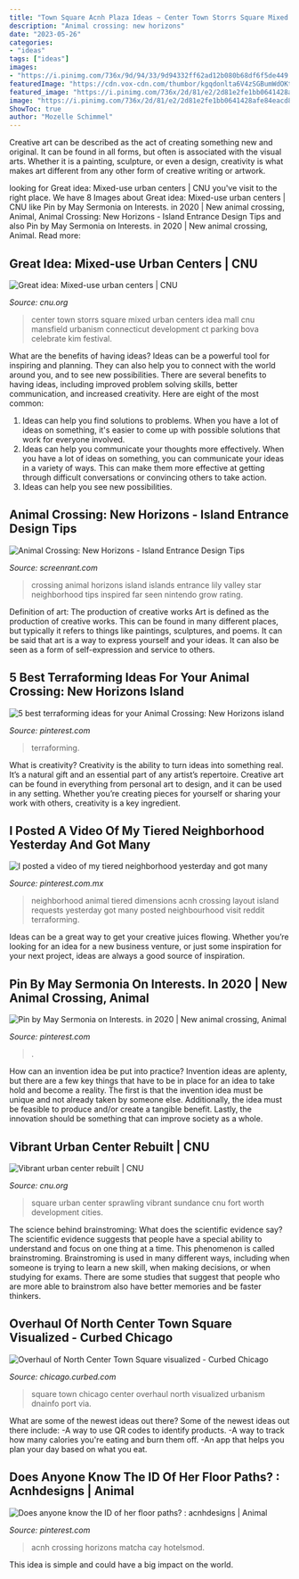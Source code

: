 ```yaml
---
title: "Town Square Acnh Plaza Ideas ~ Center Town Storrs Square Mixed Urban Centers Idea Mall Cnu Mansfield Urbanism Connecticut Development Ct Parking Bova Celebrate Kim Festival"
description: "Animal crossing: new horizons"
date: "2023-05-26"
categories:
- "ideas"
tags: ["ideas"]
images:
- "https://i.pinimg.com/736x/9d/94/33/9d94332ff62ad12b080b68df6f5de449.jpg"
featuredImage: "https://cdn.vox-cdn.com/thumbor/kgqdonlta6V4zSGBumWdOKt02WY=/0x0:861x504/1200x800/filters:focal(363x184:499x320)/cdn.vox-cdn.com/uploads/chorus_image/image/54051551/Screen_Shot_2017_04_03_at_1.41.06_PM.0.png"
featured_image: "https://i.pinimg.com/736x/2d/81/e2/2d81e2fe1bb0641428afe84eacd8c369.jpg"
image: "https://i.pinimg.com/736x/2d/81/e2/2d81e2fe1bb0641428afe84eacd8c369.jpg"
ShowToc: true
author: "Mozelle Schimmel"
---
```



Creative art can be described as the act of creating something new and original. It can be found in all forms, but often is associated with the visual arts. Whether it is a painting, sculpture, or even a design, creativity is what makes art different from any other form of creative writing or artwork.

	

		
looking for Great idea: Mixed-use urban centers | CNU you've visit to the right place. We have 8 Images about Great idea: Mixed-use urban centers | CNU like Pin by May Sermonia on Interests. in 2020 | New animal crossing, Animal, Animal Crossing: New Horizons - Island Entrance Design Tips and also Pin by May Sermonia on Interests. in 2020 | New animal crossing, Animal. Read more:
		
    
## Great Idea: Mixed-use Urban Centers | CNU

<img loading=lazy src="https://www.cnu.org/sites/default/files/Storrs-Center.jpg" onerror="this.onerror=null;this.src='https://tse2.mm.bing.net/th?id=OIP.OoCyK8oHShCVC4ihRkSgZgHaES&amp;pid=15.1';" alt="Great idea: Mixed-use urban centers | CNU">

_Source: cnu.org_

>center town storrs square mixed urban centers idea mall cnu mansfield urbanism connecticut development ct parking bova celebrate kim festival. 

	

What are the benefits of having ideas?
Ideas can be a powerful tool for inspiring and planning. They can also help you to connect with the world around you, and to see new possibilities. There are several benefits to having ideas, including improved problem solving skills, better communication, and increased creativity. Here are eight of the most common: 
1. Ideas can help you find solutions to problems. When you have a lot of ideas on something, it's easier to come up with possible solutions that work for everyone involved.
2. Ideas can help you communicate your thoughts more effectively. When you have a lot of ideas on something, you can communicate your ideas in a variety of ways. This can make them more effective at getting through difficult conversations or convincing others to take action. 
3. Ideas can help you see new possibilities.

    
## Animal Crossing: New Horizons - Island Entrance Design Tips

<img loading=lazy src="https://static0.srcdn.com/wordpress/wp-content/uploads/2020/05/waterscaping-animal-crossing-new-horizons-island-entrance-waterfalls.jpg" onerror="this.onerror=null;this.src='https://tse1.mm.bing.net/th?id=OIP.GIADORn9--Bjcei_RzRiiQHaDt&amp;pid=15.1';" alt="Animal Crossing: New Horizons - Island Entrance Design Tips">

_Source: screenrant.com_

>crossing animal horizons island islands entrance lily valley star neighborhood tips inspired far seen nintendo grow rating. 

	

Definition of art: The production of creative works
Art is defined as the production of creative works. This can be found in many different places, but typically it refers to things like paintings, sculptures, and poems. It can be said that art is a way to express yourself and your ideas. It can also be seen as a form of self-expression and service to others.

    
## 5 Best Terraforming Ideas For Your Animal Crossing: New Horizons Island

<img loading=lazy src="https://i.pinimg.com/originals/3b/12/61/3b1261c76f2dd17a2c924c4db8bdac44.png" onerror="this.onerror=null;this.src='https://tse3.mm.bing.net/th?id=OIP._SIB5NUG2xtwfPqu4Tje9wHaEK&amp;pid=15.1';" alt="5 best terraforming ideas for your Animal Crossing: New Horizons island">

_Source: pinterest.com_

>terraforming. 

	

What is creativity?
Creativity is the ability to turn ideas into something real. It’s a natural gift and an essential part of any artist’s repertoire. Creative art can be found in everything from personal art to design, and it can be used in any setting. Whether you’re creating pieces for yourself or sharing your work with others, creativity is a key ingredient.

    
## I Posted A Video Of My Tiered Neighborhood Yesterday And Got Many

<img loading=lazy src="https://i.pinimg.com/736x/01/02/93/010293ea096072fc1f2b8b171bc95727.jpg" onerror="this.onerror=null;this.src='https://tse4.mm.bing.net/th?id=OIP.-_uTNFIAIm10TK5Ov_VR1wHaKX&amp;pid=15.1';" alt="I posted a video of my tiered neighborhood yesterday and got many">

_Source: pinterest.com.mx_

>neighborhood animal tiered dimensions acnh crossing layout island requests yesterday got many posted neighbourhood visit reddit terraforming. 

	

Ideas can be a great way to get your creative juices flowing. Whether you’re looking for an idea for a new business venture, or just some inspiration for your next project, ideas are always a good source of inspiration.

    
## Pin By May Sermonia On Interests. In 2020 | New Animal Crossing, Animal

<img loading=lazy src="https://i.pinimg.com/736x/9d/94/33/9d94332ff62ad12b080b68df6f5de449.jpg" onerror="this.onerror=null;this.src='https://tse2.mm.bing.net/th?id=OIP.mUPtojhF1sxeoRcO7RwtZgHaE7&amp;pid=15.1';" alt="Pin by May Sermonia on Interests. in 2020 | New animal crossing, Animal">

_Source: pinterest.com_

>. 

	

How can an invention idea be put into practice?
Invention ideas are aplenty, but there are a few key things that have to be in place for an idea to take hold and become a reality. The first is that the invention idea must be unique and not already taken by someone else. Additionally, the idea must be feasible to produce and/or create a tangible benefit. Lastly, the innovation should be something that can improve society as a whole.

    
## Vibrant Urban Center Rebuilt | CNU

<img loading=lazy src="https://www.cnu.org/sites/default/files/styles/public_square_feature_image/public/sundance-square_0.jpg?itok=fzjAaXOu" onerror="this.onerror=null;this.src='https://tse1.mm.bing.net/th?id=OIP.gi6DgjNs3bhpw-AeDh6PzQHaEu&amp;pid=15.1';" alt="Vibrant urban center rebuilt | CNU">

_Source: cnu.org_

>square urban center sprawling vibrant sundance cnu fort worth development cities. 

	

The science behind brainstroming: What does the scientific evidence say?
The scientific evidence suggests that people have a special ability to understand and focus on one thing at a time. This phenomenon is called brainstroming. Brainstroming is used in many different ways, including when someone is trying to learn a new skill, when making decisions, or when studying for exams. There are some studies that suggest that people who are more able to brainstrom also have better memories and be faster thinkers.

    
## Overhaul Of North Center Town Square Visualized - Curbed Chicago

<img loading=lazy src="https://cdn.vox-cdn.com/thumbor/kgqdonlta6V4zSGBumWdOKt02WY=/0x0:861x504/1200x800/filters:focal(363x184:499x320)/cdn.vox-cdn.com/uploads/chorus_image/image/54051551/Screen_Shot_2017_04_03_at_1.41.06_PM.0.png" onerror="this.onerror=null;this.src='https://tse1.mm.bing.net/th?id=OIP.ymgJEXA7L42vLlNidiMQuQHaE8&amp;pid=15.1';" alt="Overhaul of North Center Town Square visualized - Curbed Chicago">

_Source: chicago.curbed.com_

>square town chicago center overhaul north visualized urbanism dnainfo port via. 

	

What are some of the newest ideas out there?
Some of the newest ideas out there include: 
-A way to use QR codes to identify products. 
-A way to track how many calories you're eating and burn them off. 
-An app that helps you plan your day based on what you eat.

    
## Does Anyone Know The ID Of Her Floor Paths? : Acnhdesigns | Animal

<img loading=lazy src="https://i.pinimg.com/736x/2d/81/e2/2d81e2fe1bb0641428afe84eacd8c369.jpg" onerror="this.onerror=null;this.src='https://tse4.mm.bing.net/th?id=OIP.Qi9BxUXIAqxHjby6FVMrzgHaEK&amp;pid=15.1';" alt="Does anyone know the ID of her floor paths? : acnhdesigns | Animal">

_Source: pinterest.com_

>acnh crossing horizons matcha cay hotelsmod. 

	

This idea is simple and could have a big impact on the world.

